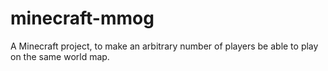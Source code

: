 # minecraft-mmog
A Minecraft project, to make an arbitrary number of players be able to play on the same world map.
